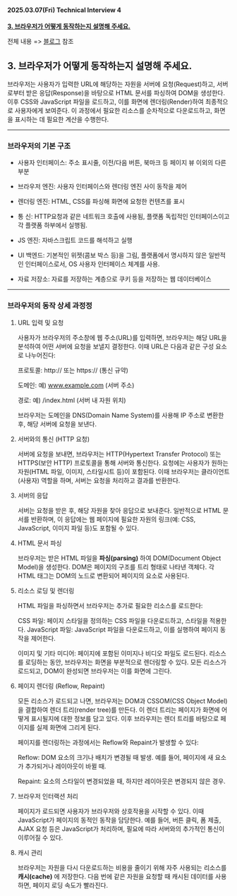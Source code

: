#### 2025.03.07(Fri) Technical Interview 4

**[3. 브라우저가 어떻게 동작하는지 설명해 주세요.](#3-브라우저가-어떻게-동작하는지-설명해-주세요)**

전체 내용 => [블로그]() 참조

## 3. 브라우저가 어떻게 동작하는지 설명해 주세요.

브라우저는 사용자가 입력한 URL에 해당하는 자원을 서버에 요청(Request)하고, 서버로부터 받은 응답(Response)을 바탕으로 HTML 문서를 파싱하여 DOM을 생성한다. 이후 CSS와 JavaScript 파일을 로드하고, 이를 화면에 렌더링(Render)하여 최종적으로 사용자에게 보여준다. 이 과정에서 필요한 리소스를 순차적으로 다운로드하고, 화면을 표시하는 데 필요한 계산을 수행한다.

---

### 브라우저의 기본 구조

- 사용자 인터페이스: 주소 표시줄, 이전/다음 버튼, 북마크 등 페이지 뷰 이외의 다른 부분

- 브라우저 엔진: 사용자 인터페이스와 렌더링 엔진 사이 동작을 제어

- 렌더링 엔진: HTML, CSS를 파싱해 화면에 요청한 컨텐츠를 표시

- 통 신: HTTP요청과 같은 네트워크 호출에 사용됨, 플랫폼 독립적인 인터페이스이고 각 플랫폼 하부에서 실행됨.

- JS 엔진: 자바스크립트 코드를 해석하고 실행

- UI 백엔드: 기본적인 위젯(콤보 박스 등)을 그림, 플랫폼에서 명시하지 않은 일반적인 인터페이스로서, OS 사용자 인터페이스 체계를 사용.

- 자료 저장소: 자료를 저장하는 계층으로 쿠키 등을 저장하는 웹 데이터베이스

---

### 브라우저의 동작 상세 과정정

1. URL 입력 및 요청

   사용자가 브라우저의 주소창에 웹 주소(URL)를 입력하면, 브라우저는 해당 URL을 분석하여 어떤 서버에 요청을 보낼지 결정한다. 이때 URL은 다음과 같은 구성 요소로 나누어진다:

    프로토콜: http:// 또는 https:// (통신 규약)

    도메인: 예) www.example.com (서버 주소)

    경로: 예) /index.html (서버 내 자원 위치)

    브라우저는 도메인을 DNS(Domain Name System)를 사용해 IP 주소로 변환한 후, 해당 서버에 요청을 보낸다.

2. 서버와의 통신 (HTTP 요청)

   서버에 요청을 보내면, 브라우저는 HTTP(Hypertext Transfer Protocol) 또는 HTTPS(보안 HTTP) 프로토콜을 통해 서버와 통신한다. 요청에는 사용자가 원하는 자원(HTML 파일, 이미지, 스타일시트 등)이 포함된다. 이때 브라우저는 클라이언트(사용자) 역할을 하며, 서버는 요청을 처리하고 결과를 반환한다.

3. 서버의 응답

   서버는 요청을 받은 후, 해당 자원을 찾아 응답으로 보내준다. 일반적으로 HTML 문서를 반환하며, 이 응답에는 웹 페이지에 필요한 자원의 링크(예: CSS, JavaScript, 이미지 파일 등)도 포함될 수 있다.

4. HTML 문서 파싱

   브라우저는 받은 HTML 파일을 **파싱(parsing)** 하여 DOM(Document Object Model)을 생성한다. DOM은 페이지의 구조를 트리 형태로 나타낸 객체다. 각 HTML 태그는 DOM의 노드로 변환되어 페이지의 요소로 사용된다.

5. 리소스 로딩 및 렌더링

   HTML 파일을 파싱하면서 브라우저는 추가로 필요한 리소스를 로드한다:

    CSS 파일: 페이지 스타일을 정의하는 CSS 파일을 다운로드하고, 스타일을 적용한다.
    JavaScript 파일: JavaScript 파일을 다운로드하고, 이를 실행하여 페이지 동작을 제어한다.

    이미지 및 기타 미디어: 페이지에 포함된 이미지나 비디오 파일도 로드된다.
    리소스를 로딩하는 동안, 브라우저는 화면을 부분적으로 렌더링할 수 있다. 모든 리소스가 로드되고, DOM이 완성되면 브라우저는 이를 화면에 그린다.

6. 페이지 렌더링 (Reflow, Repaint)

   모든 리소스가 로드되고 나면, 브라우저는 DOM과 CSSOM(CSS Object Model)을 결합하여 렌더 트리(render tree)를 만든다. 이 렌더 트리는 페이지가 화면에 어떻게 표시될지에 대한 정보를 담고 있다. 이후 브라우저는 렌더 트리를 바탕으로 페이지를 실제 화면에 그리게 된다.

    페이지를 렌더링하는 과정에서는 Reflow와 Repaint가 발생할 수 있다:

    Reflow: DOM 요소의 크기나 배치가 변경될 때 발생. 예를 들어, 페이지에 새 요소가 추가되거나 레이아웃이 바뀔 때.

    Repaint: 요소의 스타일이 변경되었을 때, 하지만 레이아웃은 변경되지 않은 경우.

7. 브라우저 인터랙션 처리

   페이지가 로드되면 사용자가 브라우저와 상호작용을 시작할 수 있다. 이때 JavaScript가 페이지의 동적인 동작을 담당한다. 예를 들어, 버튼 클릭, 폼 제출, AJAX 요청 등은 JavaScript가 처리하며, 필요에 따라 서버와의 추가적인 통신이 이루어질 수 있다.

8. 캐시 관리

   브라우저는 자원을 다시 다운로드하는 비용을 줄이기 위해 자주 사용되는 리소스를 **캐시(cache)** 에 저장한다. 다음 번에 같은 자원을 요청할 때 캐시된 데이터를 사용하면, 페이지 로딩 속도가 빨라진다.
